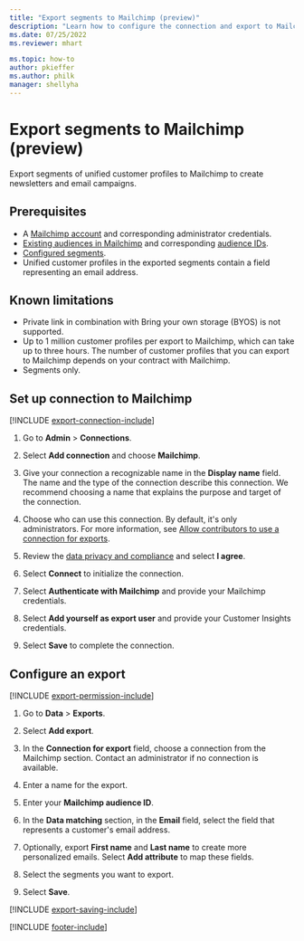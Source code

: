 ```yaml
---
title: "Export segments to Mailchimp (preview)"
description: "Learn how to configure the connection and export to Mailchimp."
ms.date: 07/25/2022
ms.reviewer: mhart

ms.topic: how-to
author: pkieffer
ms.author: philk
manager: shellyha
---
```


# Export segments to Mailchimp (preview)

Export segments of unified customer profiles to Mailchimp to create newsletters and email campaigns.

## Prerequisites

- A [Mailchimp account](https://mailchimp.com/) and corresponding administrator credentials.
- [Existing audiences in Mailchimp](https://mailchimp.com/help/create-audience/) and corresponding [audience IDs](https://mailchimp.com/help/find-audience-id/).
- [Configured segments](segments.md).
- Unified customer profiles in the exported segments contain a field representing an email address.

## Known limitations

- Private link in combination with Bring your own storage (BYOS) is not supported.
- Up to 1 million customer profiles per export to Mailchimp, which can take up to three hours. The number of customer profiles that you can export to Mailchimp depends on your contract with Mailchimp.
- Segments only.

## Set up connection to Mailchimp

[!INCLUDE [export-connection-include](includes/export-connection-admn.md)]

1. Go to **Admin** > **Connections**.

1. Select **Add connection** and choose **Mailchimp**.

1. Give your connection a recognizable name in the **Display name** field. The name and the type of the connection describe this connection. We recommend choosing a name that explains the purpose and target of the connection.

1. Choose who can use this connection. By default, it's only administrators. For more information, see [Allow contributors to use a connection for exports](connections.md#allow-contributors-to-use-a-connection-for-exports).

1. Review the [data privacy and compliance](connections.md#data-privacy-and-compliance) and select **I agree**.

1. Select **Connect** to initialize the connection.

1. Select **Authenticate with Mailchimp** and provide your Mailchimp credentials.

1. Select **Add yourself as export user** and provide your Customer Insights credentials.

1. Select **Save** to complete the connection.

## Configure an export

[!INCLUDE [export-permission-include](includes/export-permission.md)]

1. Go to **Data** > **Exports**.

1. Select **Add export**.

1. In the **Connection for export** field, choose a connection from the Mailchimp section. Contact an administrator if no connection is available.

1. Enter a name for the export.

1. Enter your **Mailchimp audience ID**.

1. In the **Data matching** section, in the **Email** field, select the field that represents a customer's email address.

1. Optionally, export **First name** and **Last name** to create more personalized emails. Select **Add attribute** to map these fields.

1. Select the segments you want to export.

1. Select **Save**.

[!INCLUDE [export-saving-include](includes/export-saving.md)]

[!INCLUDE [footer-include](includes/footer-banner.md)]
